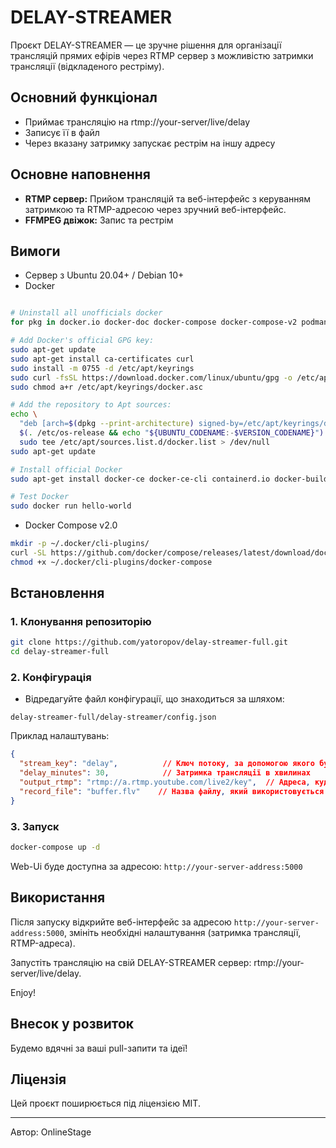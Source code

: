 # DELAY-STREAMER

Проєкт DELAY-STREAMER — це зручне рішення для організації трансляцій прямих ефірів через RTMP сервер з можливістю затримки трансляції (відкладеного рестріму).

## Основний функціонал

- Приймає трансляцію на rtmp://your-server/live/delay
- Записує її в файл
- Через вказану затримку запускає рестрім на іншу адресу

## Основне наповнення

- **RTMP сервер:** Прийом трансляцій та веб-інтерфейс з керуванням затримкою та RTMP-адресою через зручний веб-інтерфейс.
- **FFMPEG двіжок:** Запис та рестрім 

## Вимоги

- Сервер з Ubuntu 20.04+ / Debian 10+
- Docker 
```bash

# Uninstall all unofficials docker
for pkg in docker.io docker-doc docker-compose docker-compose-v2 podman-docker containerd runc; do sudo apt-get remove $pkg; done

# Add Docker's official GPG key:
sudo apt-get update
sudo apt-get install ca-certificates curl
sudo install -m 0755 -d /etc/apt/keyrings
sudo curl -fsSL https://download.docker.com/linux/ubuntu/gpg -o /etc/apt/keyrings/docker.asc
sudo chmod a+r /etc/apt/keyrings/docker.asc

# Add the repository to Apt sources:
echo \
  "deb [arch=$(dpkg --print-architecture) signed-by=/etc/apt/keyrings/docker.asc] https://download.docker.com/linux/ubuntu \
  $(. /etc/os-release && echo "${UBUNTU_CODENAME:-$VERSION_CODENAME}") stable" | \
  sudo tee /etc/apt/sources.list.d/docker.list > /dev/null
sudo apt-get update

# Install official Docker 
sudo apt-get install docker-ce docker-ce-cli containerd.io docker-buildx-plugin docker-compose-plugin

# Test Docker 
sudo docker run hello-world
```

- Docker Compose v2.0

```bash
mkdir -p ~/.docker/cli-plugins/
curl -SL https://github.com/docker/compose/releases/latest/download/docker-compose-linux-x86_64 -o ~/.docker/cli-plugins/docker-compose
chmod +x ~/.docker/cli-plugins/docker-compose
```

## Встановлення

### 1. Клонування репозиторію

```bash
git clone https://github.com/yatoropov/delay-streamer-full.git
cd delay-streamer-full
```

### 2. Конфігурація

- Відредагуйте файл конфігурації, що знаходиться за шляхом:

```
delay-streamer-full/delay-streamer/config.json
```

Приклад налаштувань:

```json
{
  "stream_key": "delay",          // Ключ потоку, за допомогою якого буде прийматися RTMP-потік
  "delay_minutes": 30,            // Затримка трансляції в хвилинах
  "output_rtmp": "rtmp://a.rtmp.youtube.com/live2/key",  // Адреса, куди буде відправлятись затриманий потік
  "record_file": "buffer.flv"    // Назва файлу, який використовується для тимчасового зберігання трансляції
}
```

### 3. Запуск

```bash
docker-compose up -d
```

Web-Ui буде доступна за адресою: `http://your-server-address:5000`

## Використання

Після запуску відкрийте веб-інтерфейс за адресою `http://your-server-address:5000`, змініть необхідні налаштування (затримка трансляції, RTMP-адреса).

Запустіть трансляцію на свій DELAY-STREAMER сервер: rtmp://your-server/live/delay.

Enjoy!

## Внесок у розвиток

Будемо вдячні за ваші pull-запити та ідеї!

## Ліцензія

Цей проєкт поширюється під ліцензією MIT.

---
Автор: OnlineStage
